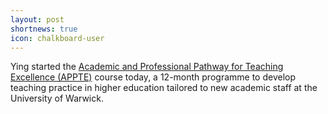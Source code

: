 ```yaml
---
layout: post
shortnews: true
icon: chalkboard-user
---
```


Ying started the [Academic and Professional Pathway for Teaching Excellence (APPTE)](https://warwick.ac.uk/fac/cross_fac/academic-development/app/te/) course today, a 12-month programme to develop teaching practice in higher education tailored to new academic staff at the University of Warwick.